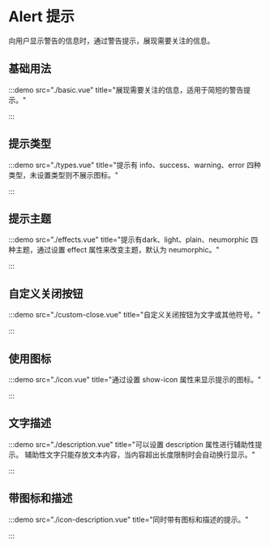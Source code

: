 # Alert 提示

向用户显示警告的信息时，通过警告提示，展现需要关注的信息。

## 基础用法

:::demo src="./basic.vue" title="展现需要关注的信息，适用于简短的警告提示。"

:::

## 提示类型

:::demo src="./types.vue" title="提示有 info、success、warning、error 四种类型，未设置类型则不展示图标。"

:::

## 提示主题

:::demo src="./effects.vue" title="提示有dark、light、plain、neumorphic 四种主题，通过设置 effect 属性来改变主题，默认为 neumorphic。"

:::

## 自定义关闭按钮

:::demo src="./custom-close.vue" title="自定义关闭按钮为文字或其他符号。"

:::

## 使用图标

:::demo src="./icon.vue" title="通过设置 show-icon 属性来显示提示的图标。"

:::

## 文字描述

:::demo src="./description.vue" title="可以设置 description 属性进行辅助性提示。 辅助性文字只能存放文本内容，当内容超出长度限制时会自动换行显示。"

:::

## 带图标和描述

:::demo src="./icon-description.vue" title="同时带有图标和描述的提示。"

:::
